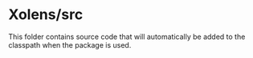 # Xolens/src

This folder contains source code that will automatically be added to the classpath when
the package is used.
